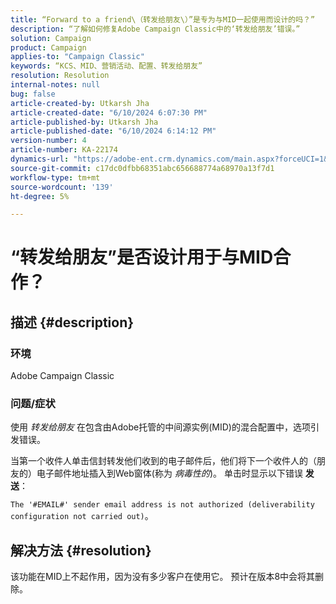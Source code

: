 ```yaml
---
title: “Forward to a friend\（转发给朋友\）”是专为与MID一起使用而设计的吗？”
description: “了解如何修复Adobe Campaign Classic中的‘转发给朋友’错误。”
solution: Campaign
product: Campaign
applies-to: "Campaign Classic"
keywords: “KCS、MID、营销活动、配置、转发给朋友”
resolution: Resolution
internal-notes: null
bug: false
article-created-by: Utkarsh Jha
article-created-date: "6/10/2024 6:07:30 PM"
article-published-by: Utkarsh Jha
article-published-date: "6/10/2024 6:14:12 PM"
version-number: 4
article-number: KA-22174
dynamics-url: "https://adobe-ent.crm.dynamics.com/main.aspx?forceUCI=1&pagetype=entityrecord&etn=knowledgearticle&id=27fd3748-5427-ef11-840b-6045bd0298d4"
source-git-commit: c17dc0dfbb68351abc656688774a68970a13f7d1
workflow-type: tm+mt
source-wordcount: '139'
ht-degree: 5%

---
```


# “转发给朋友”是否设计用于与MID合作？

## 描述 {#description}


### <b>环境</b>

Adobe Campaign Classic

### <b>问题/症状</b>

使用 *转发给朋友* 在包含由Adobe托管的中间源实例(MID)的混合配置中，选项引发错误。

当第一个收件人单击信封转发他们收到的电子邮件后，他们将下一个收件人的（朋友的）电子邮件地址插入到Web窗体(称为 *病毒性的*)。 单击时显示以下错误 <b>发送</b>：

`The '#EMAIL#' sender email address is not authorized (deliverability configuration not carried out)`。


## 解决方法 {#resolution}


该功能在MID上不起作用，因为没有多少客户在使用它。 预计在版本8中会将其删除。
